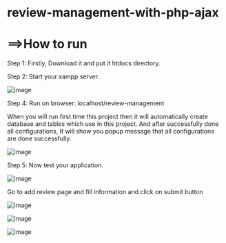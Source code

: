 # review-management-with-php-ajax

# ==>How to run

Step 1: Firstly, Download it and put it htdocs directory.

Step 2: Start your xampp server.

![image](https://user-images.githubusercontent.com/111529275/231806106-b05c2d83-2da9-4d38-93c2-717e910743f6.png)

Step 4: Run on browser: localhost/review-management

When you will run first time this project then it will automatically create database and tables which use in this project. And after successfully done all configurations, It will show you popup message that all configurations are done successfully.

![image](https://user-images.githubusercontent.com/111529275/231807300-9f915bdd-fcf8-4c1b-95f8-7e3018ec535c.png)

Step 5: Now test your application.

![image](https://user-images.githubusercontent.com/111529275/231809060-e30d65af-b3c4-4525-a974-a9965b89b4a0.png)

Go to add review page and fill information and click on submit button

![image](https://user-images.githubusercontent.com/111529275/231809468-95c47d4a-ae24-4136-8531-d5a73433b3ce.png)

![image](https://user-images.githubusercontent.com/111529275/231809608-0e3e1d47-0b71-4de3-a4ea-df464710c0a4.png)

![image](https://user-images.githubusercontent.com/111529275/231809727-6977bb21-953b-479e-a6c4-8bc7903c70d0.png)
